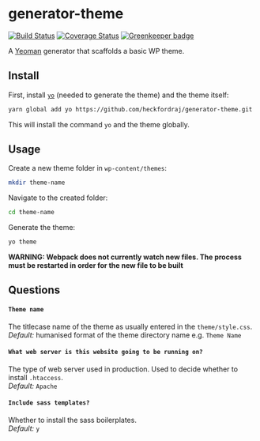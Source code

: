 # generator-theme

[![Build Status](https://travis-ci.org/heckfordraj/generator-theme.svg?branch=master)](https://travis-ci.org/heckfordraj/generator-theme) [![Coverage Status](https://coveralls.io/repos/github/heckfordraj/generator-theme/badge.svg?branch=master)](https://coveralls.io/github/heckfordraj/generator-theme?branch=master) [![Greenkeeper badge](https://badges.greenkeeper.io/heckfordraj/generator-theme.svg)](https://greenkeeper.io/)

A [Yeoman](https://www.npmjs.com/package/yo) generator that scaffolds a basic WP theme.

## Install

First, install [`yo`](https://www.npmjs.com/package/yo) (needed to generate the theme) and the theme itself:

```bash
yarn global add yo https://github.com/heckfordraj/generator-theme.git
```

This will install the command `yo` and the theme globally.

## Usage

Create a new theme folder in `wp-content/themes`:

```bash
mkdir theme-name
```

Navigate to the created folder:

```bash
cd theme-name
```

Generate the theme:

```bash
yo theme
```

**WARNING: Webpack does not currently watch new files. The process must be restarted in order for the new file to be built**

## Questions

#### `Theme name`

The titlecase name of the theme as usually entered in the `theme/style.css`.  
_Default:_ humanised format of the theme directory name e.g. `Theme Name`

#### `What web server is this website going to be running on?`

The type of web server used in production. Used to decide whether to install `.htaccess`.  
_Default:_ `Apache`

#### `Include sass templates?`

Whether to install the sass boilerplates.  
_Default:_ `y`
